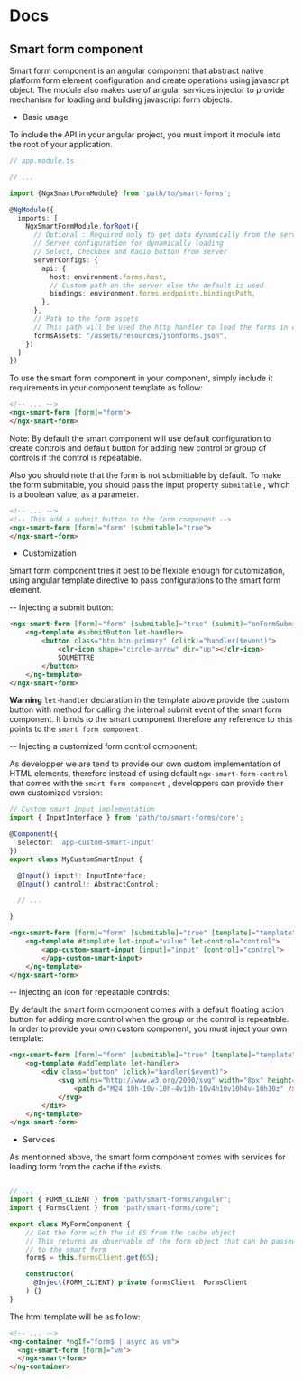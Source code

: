 # Docs

## Smart form component

Smart form component is an angular component that abstract native platform form element configuration and create operations using javascript object.
The module also makes use of angular services injector to provide mechanism for loading and building javascript form objects.

* Basic usage

To include the API in your angular project, you must import it module into the root of your application.

```ts
// app.module.ts

// ...

import {NgxSmartFormModule} from 'path/to/smart-forms';

@NgModule({
  imports: [
    NgxSmartFormModule.forRoot({
      // Optional : Required only to get data dynamically from the server
      // Server configuration for dynamically loading
      // Select, Checkbox and Radio button from server
      serverConfigs: {
        api: {
          host: environment.forms.host,
          // Custom path on the server else the default is used
          bindings: environment.forms.endpoints.bindingsPath,
        },
      },
      // Path to the form assets
      // This path will be used the http handler to load the forms in cache
      formsAssets: "/assets/resources/jsonforms.json",
    })
  ]
})
```

To use the smart form component in your component, simply include it requirements in your component template as follow:

```html
<!-- ... -->
<ngx-smart-form [form]="form">
</ngx-smart-form>
```

Note: By default the smart component will use default configuration to create controls and default button for adding new control or group of controls if the control is repeatable.

Also you should note that the form is not submittable by default. To make the form submitable, you should pass the input property `submitable` , which is a boolean value, as a parameter.

```html
<!-- ... -->
<!-- This add a submit button to the form component -->
<ngx-smart-form [form]="form" [submitable]="true">
</ngx-smart-form>
```

* Customization

Smart form component tries it best to be flexible enough for cutomization, using angular template directive to pass configurations to the smart form element.

-- Injecting a submit button:

```html
<ngx-smart-form [form]="form" [submitable]="true" (submit)="onFormSubmit($event)">
    <ng-template #submitButton let-handler>
        <button class="btn btn-primary" (click)="handler($event)">
            <clr-icon shape="circle-arrow" dir="up"></clr-icon>
            SOUMETTRE
        </button>
    </ng-template>
</ngx-smart-form>
```

**Warning**
`let-handler` declaration in the template above provide the custom button with method for calling the internal submit event of the smart form component. It binds to the smart component therefore any reference to `this` points to the `smart form component` .

-- Injecting a customized form control component:

As developper we are tend to provide our own custom implementation of HTML elements, therefore instead of using default `ngx-smart-form-control` that comes with the `smart form component` , developpers can provide their own customized version:

```ts
// Custom smart input implementation
import { InputInterface } from 'path/to/smart-forms/core';

@Component({
  selector: 'app-custom-smart-input'
})
export class MyCustomSmartInput {

  @Input() input!: InputInterface;
  @Input() control!: AbstractControl;

  // ...

}
```

```html
<ngx-smart-form [form]="form" [submitable]="true" [template]="template">
    <ng-template #template let-input="value" let-control="control">
        <app-custom-smart-input [input]="input" [control]="control">
        </app-custom-smart-input>
    </ng-template>
</ngx-smart-form>
```

-- Injecting an icon for repeatable controls:

By default the smart form component comes with a default floating action button for adding more control when the group or the control is repeatable. In order to provide your own custom component, you must inject your own template:

```html
<ngx-smart-form [form]="form" [submitable]="true" [template]="template">
    <ng-template #addTemplate let-handler>
        <div class="button" (click)="handler($event)">
            <svg xmlns="http://www.w3.org/2000/svg" width="8px" height="8px" viewBox="0 0 24 24">
                <path d="M24 10h-10v-10h-4v10h-10v4h10v10h4v-10h10z" />
            </svg>
        </div>
    </ng-template>
</ngx-smart-form>
```

* Services

As mentionned above, the smart form component comes with services for loading form from the cache if the exists.

```ts

// ...
import { FORM_CLIENT } from "path/smart-forms/angular";
import { FormsClient } from "path/smart-forms/core";

export class MyFormComponent {
    // Get the form with the id 65 from the cache object
    // This returns an observable of the form object that can be passed
    // to the smart form
    form$ = this.formsClient.get(65);

    constructor(
      @Inject(FORM_CLIENT) private formsClient: FormsClient
    ) {}
}
```

The html template will be as follow:

```html
<!-- ... -->
<ng-container *ngIf="form$ | async as vm">
  <ngx-smart-form [form]="vm">
  </ngx-smart-form>
</ng-container>
```
